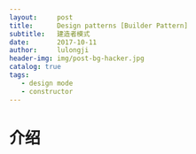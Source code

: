 ```yaml
---
layout:     post
title:      Design patterns [Builder Pattern]
subtitle:   建造者模式
date:       2017-10-11
author:     lulongji
header-img: img/post-bg-hacker.jpg
catalog: true
tags:
   - design mode
   - constructor
---
```


# 介绍



